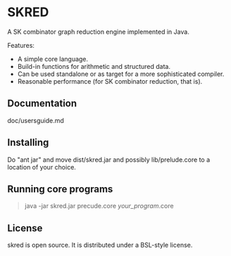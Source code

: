 # SKRED

A SK combinator graph reduction engine implemented in Java.

Features:

* A simple core language.
* Build-in functions for arithmetic and structured data.
* Can be used standalone or as target for a more sophisticated compiler.
* Reasonable performance (for SK combinator reduction, that is).

## Documentation

doc/usersguide.md

## Installing

Do "ant jar" and move dist/skred.jar and possibly lib/prelude.core to a location of your choice.

## Running core programs

> java -jar skred.jar precude.core *your_program*.core

## License

skred is open source. It is distributed under a BSL-style license.

